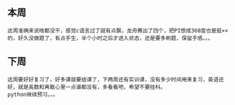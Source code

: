 ## 本周 

    这周准确来说啥都没干，感觉c语言过了就有点飘，龙舟赛出了四个，把PI想成360度也是挺××的，好久没做题了，有点手生，半个小时之后才进入状态，还是要多刷题，保留手感。。。

## 下周

    这周要好好复习了，好多课就要结课了，下两周还有实训课，没有多少时间用来复习，英语还好，就是高数和离散心里一点谱都没有，多看看吧，希望不要挂科。
    python继续预习。。。
